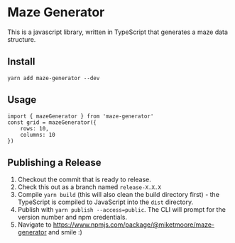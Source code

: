 # Maze Generator

This is a javascript library, written in TypeScript that generates a maze data structure.

## Install

```
yarn add maze-generator --dev
```

## Usage

```
import { mazeGenerator } from 'maze-generator'
const grid = mazeGenerator({
    rows: 10,
    columns: 10
})
```

## Publishing a Release

1. Checkout the commit that is ready to release.
2. Check this out as a branch named `release-X.X.X`
3. Compile `yarn build` (this will also clean the build directory first) - the TypeScript is compiled to JavaScript into the `dist` directory.
4. Publish with `yarn publish --access=public`. The CLI will prompt for the version number and npm credentials.
5. Navigate to https://www.npmjs.com/package/@miketmoore/maze-generator and smile :)
